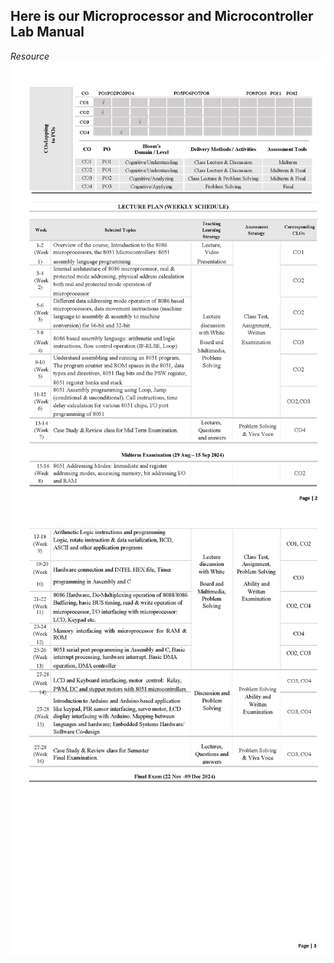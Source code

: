 ## Here is our Microprocessor and Microcontroller Lab Manual

_Resource_
![Image 1](./assets/1.jpg) <br />
![Image 2](./assets/2.jpg)
